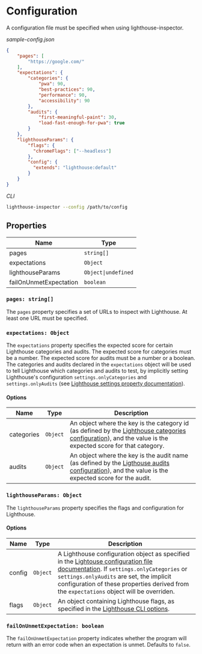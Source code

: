 # Configuration

A configuration file must be specified when using lighthouse-inspector.

*sample-config.json*
```json
{
	"pages": [
		"https://google.com/"
	],
	"expectations": {
		"categories": {
			"pwa": 90,
			"best-practices": 90,
			"performance": 90,
			"accessibility": 90
		},
		"audits": {
			"first-meaningful-paint": 30,
			"load-fast-enough-for-pwa": true
		}
	},
	"lighthouseParams": {
		"flags": {
		  "chromeFlags": ["--headless"]
		},
		"config": {
		  "extends": "lighthouse:default"
		}
	}
}
```

*CLI*
```sh
lighthouse-inspector --config /path/to/config
```

## Properties

| Name | Type |
| - | - |
| pages | <code>string[]</code> |
| expectations | <code>Object</code> |
| lighthouseParams | <code>Object&#124;undefined</code> |
| failOnUnmetExpectation | <code>boolean</code> |

### `pages: string[]`

The `pages` property specifies a set of URLs to inspect with Lighthouse. At least one URL must be specified.

### `expectations: Object`

The `expectations` property specifies the expected score for certain Lighthouse categories and audits.
The expected score for categories must be a number. The expected score for audits must be a number or a boolean.
The categories and audits declared in the `expectations` object will be used to tell Lighthouse which categories and audits to test, by implicitly setting Lighthouse's configuration `settings.onlyCategories` and `settings.onlyAudits` (see [Lighthouse settings property documentation](https://github.com/GoogleChrome/lighthouse/blob/master/docs/configuration.md#settings-objectundefined)).

#### Options

| Name | Type | Description |
| - | - | - |
| categories | <code>Object</code> | An object where the key is the category id (as defined by the [Lighthouse categories configuration](https://github.com/GoogleChrome/lighthouse/blob/master/docs/configuration.md#categories-objectundefined)), and the value is the expected score for that category. |
| audits | <code>Object</code> | An object where the key is the audit name (as defined by the [Ligthouse audits configuration](https://github.com/GoogleChrome/lighthouse/blob/master/docs/configuration.md#audits-string)), and the value is the expected score for the audit. |

### `lighthouseParams: Object`

The `lighthouseParams` property specifies the flags and configuration for Lighthouse.

#### Options

| Name | Type | Description |
| - | - | - |
| config | <code>Object</code> | A Lighthouse configuration object as specified in the [Lightouse configuration file documentation](https://github.com/GoogleChrome/lighthouse/blob/master/docs/configuration.md). If `settings.onlyCategories` or `settings.onlyAudits` are set, the implicit configuration of these properties derived from the `expectations` object will be overriden. |
| flags | <code>Object</code> | An object containing Lighthouse flags, as specified in the [Lighthouse CLI options](https://github.com/GoogleChrome/lighthouse#cli-options). |

### `failOnUnmetExpectation: boolean`

The `failOnUnmetExpectation` property indicates whether the program will return with an error code when an expectation is unmet. Defaults to `false`.
